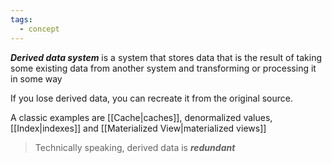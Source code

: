 ```yaml
---
tags:
  - concept
---
```

***Derived data system*** is a system that stores data that is the result of taking some existing data from another system and transforming or processing it in some way

If you lose derived data, you can recreate it from the original source.

A classic examples are [[Cache|caches]], denormalized values, [[Index|indexes]] and [[Materialized View|materialized views]]

>Technically speaking, derived data is ***redundant***